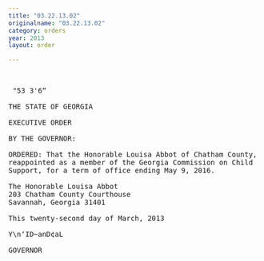 ```yaml
---
title: "03.22.13.02"
originalname: "03.22.13.02"
category: orders
year: 2013
layout: order

---
```

<pre>
 

 "53 3'6“ 

THE STATE OF GEORGIA

EXECUTIVE ORDER

BY THE GOVERNOR:

ORDERED: That the Honorable Louisa Abbot of Chatham County, Georgia, is
reappointed as a member of the Georgia Commission on Child
Support, for a term of office ending May 9, 2016.

The Honorable Louisa Abbot
203 Chatham County Courthouse
Savannah, Georgia 31401

This twenty-second day of March, 2013

Y\n‘ID~anD¢aL

GOVERNOR

</pre>
